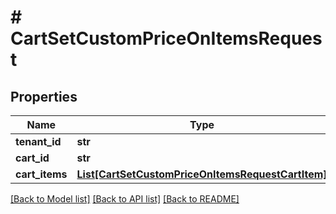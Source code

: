 # # CartSetCustomPriceOnItemsRequest


## Properties 


Name | Type | Description | Notes
------------ | ------------- | ------------- | -------------
**tenant_id**| **str** |   | [optional]
**cart_id**| **str** |   | [optional]
**cart_items**| [**List[CartSetCustomPriceOnItemsRequestCartItem]**](CartSetCustomPriceOnItemsRequestCartItem.md) |   | [optional]


[[Back to Model list]](../../README.md#models) [[Back to API list]](../../README.md#endpoints) [[Back to README]](../../README.md)

